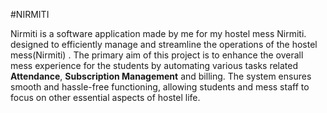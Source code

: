 #NIRMITI

Nirmiti is a software application made by me for my hostel mess Nirmiti. designed to efficiently manage and streamline the operations of the hostel mess(Nirmiti) . The primary aim of this project is to enhance the overall mess experience for the students by automating various tasks related **Attendance**, **Subscription Management** and billing. The system ensures smooth and hassle-free functioning, allowing students and mess staff to focus on other essential aspects of hostel life.
